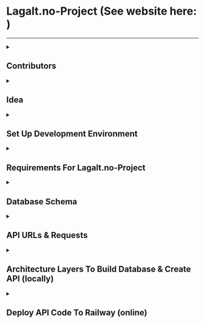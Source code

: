 # **Lagalt.no-Project (See website here: )**
---

<details>
  <summary><b><h2>Contributors</h2></b></summary><blockquote>
 
  ---
  
  * George Tzafilkos
  * George Pegias 
  * Nomikos Kampourakis
  * Giannis Tripodis
</details>
  
<details>
  <summary><b><h2>Idea</h2></b></summary><blockquote>
  
  ---
  
  Create a website which it will be similar to reddit website (link: https://www.reddit.com).
  It will have communities for users who have interest in **music**, **films**, **game** and **web development** (contain existing projects) and
  will offer the capability of both extending existing as well as creating new communities according to users’ interests.

</details>

<details>
  <summary><b><h2>Set Up Development Environment</h2></b></summary><blockquote>
  
  ---
  
  Make sure you have the following tools available.
  
  <details>
    <summary><b><h3>Backend</h3></b></summary><blockquote>
    
   ---
  
    1. IntelliJ (with Java 17) using:
        * Spring Web
        * Spring Data JPA
        * PostgreSQL
        * Lombok
    2. PostgreSQL (with PgAdmin)
    3. Docker
  </details>
  
  <details>
    <summary><b><h3>Frontend</h3></b></summary><blockquote>
    
   ---
  
    1. NPM/Node.js (LTS – Long Term Support version)
    2. React CRA (create-react-app)
    3. Visual Studio Code Text Editor/ IntelliJ
    4. Browser Developer Tools for testing and debugging
  </details> 
</details>

<details>
  <summary><b><h2>Requirements For Lagalt.no-Project</h2></b></summary><blockquote>
  
  ---
  
  <details>
    <summary><b><h3>Primary Goal</h3></b></summary><blockquote>
    
   ---
    
    Understanding social network users’ needs, especially reddit, and find them efficient solutions.
  </details>
  
  <details>
    <summary><b><h3>Complexity Level</h3></b></summary><blockquote>
    
   ---
   
   Basic development, creating a **database**, an **API** and a **website** that makes requests on it.
  </details>
      
  <details>
    <summary><b><h3>Roles</h3></b></summary><blockquote>
    
   ---
  
   * <b>Non-login user</b> can navigate through pages without joining projects’ chats and seeing fewer information about them.
   * <b>Login user</b> has the same rights as a **non-login user** and much more like making requests to join projects, so they can be added to them or even create their own projects. A <b>login user</b> can be:
     * <b>Project member</b> and they have access to other projects’ information like files repository and chat.
     * <b>Project owner</b> and they can add users after a request, remove users, change projects’ information and even delete projects. 
  
  We decided to add a field called <b>stage</b> to project table, which will be initiazed to <b>"initial"</b> when a project is created and change to <b>"completed"</b> when it ends instead of deleting it.
  </details>
      
  <details>
    <summary><b><h3>Website’s View</h3></b></summary><blockquote>
    
   ---
    
   * Home page
   * Profile page
   * Project page
   * Create-project page
  </details>
</details>

<details>
  <summary><b><h2>Database Schema</h2></b></summary><blockquote>
    
   ---

 We follow the architecture in the below picture. There are:
 * 5 tables and these are:
     * lagalt_user
     * project
     * skill
     * message
     * request 
 * and 5 join tables (which represent the Many To Many relationship in 2 tables) and these are:
     * lagalt_user_skills (owner lagalt_user)
     * lagalt_user_projects (owner project)
     * project_skills (owner project)
     * message_projects (owner project)
     * request_projects (owner project)

 <img src="/pictures/Entity_Diagram_Dark_Mode.png">
</details>

<details>
  <summary><b><h2>API URLs & Requests</h2></b></summary><blockquote>
    
   ---

  For each table we created an api endpoint to fetch and manipulate database's data. The endpooints and their requests are (prefix: https://woozy-agreement-production-a098.up.railway.app):
  
  <details>
  <summary><b><h3>usersUrl requests (URL: https://woozy-agreement-production-a098.up.railway.app/users)</h3></b></summary><blockquote>
    
   ---

   <img src="/pictures/user_requests.PNG">
  </details>
  
  <details>
  <summary><b><h3>projectsUrl requests (URL: https://woozy-agreement-production-a098.up.railway.app/projects)</h3></b></summary><blockquote>
    
   ---

   <img src="/pictures/project_requests.PNG">
  </details>
  
  <details>
  <summary><b><h3>skillsUrl requests (URL: https://woozy-agreement-production-a098.up.railway.app/skills)</h3></b></summary><blockquote>
    
   ---

   <img src="/pictures/skill_requests.PNG">
  </details>
    
  <details>
  <summary><b><h3>messagesUrl requests (URL: https://woozy-agreement-production-a098.up.railway.app/messages)</h3></b></summary><blockquote>
    
   ---

   <img src="/pictures/message_requests.PNG">
  </details>
    
  <details>
  <summary><b><h3>requestsUrl requests (URL: https://woozy-agreement-production-a098.up.railway.app/requests)</h3></b></summary><blockquote>
    
   ---

   <img src="/pictures/request_requests.PNG">
  </details>

</details>

<details>
  <summary><b><h2>Architecture Layers To Build Database & Create API (locally)</h2></b></summary><blockquote>
    
   ---

  We define that everything is separated in layers, and the upper layers are abstractions of the lower ones, that's why every layer should only reference the immediate lower layer. See the below picture.

  <img src="/pictures/backend_architecture.png">
  

 * **Models:** They are the objects that contain all the data logic. Basically, they are the tables of our database.
 * **Repositories:** They are the objects that are gateways between our business layer and data mapping layer, which is the layer that accesses the database and does the operations. Basically, they are an abstraction to our database access.
 * **DTOs:** Data Transfer Objects are objects that carry data between processes in order to reduce the number of methods calls. Their main purpose is to reduce roundtrips to the server by batching up multiple parameters in a single call.
 * **Services:** They are the objects that provide an API to our business logic and they are the only ones with access to the repositories. Otherwise, they violate the Dependency Inversion Principle (D in SOLID). 
 * **Controllers:** They are the objects that are work as gateways between your input and the business logic, they decide what to do with the input and how to output the response.
</details>
  
<details>
  <summary><b><h2>Deploy API Code To Railway (online)</h2></b></summary><blockquote>
    
   ---
  
  Steps:
  
 1. Push our API code (see folder Backend) to a new project repository on github   
 2. Make an account on Railway (link: https://railway.app)
 3. Create a new railway project  
 4. Add a new database (we used PostgreSQL) on our railway project (New → Database → Add PostgreSQL)
 
  <img src="/pictures/addPostgreSQL.png">
 
 5. Add our github repository on our railway project (New → GitHub Repo → Choose GitHub repo)
 
  <img src="/pictures/addGithub_repo.png">
 
 6. Generate a domain (URL) for our API (click on Github repo → on navigate bar choose settings → on domain section in enviroment section choose generator)
 
 7. Make the necessary changes in our application.java file with main static method.
  
  <img src="/pictures/a.png">
 
 8. Make the necessary changes in file application.properties.
 
  <img src="/pictures/application.properies.png">
 
 9. Add a new file called DockerFile.
 
  <img src="/pictures/DockerFile.png"> 
  
 10. Automatically, our code builded and deployed API URL. 
  
</details>
